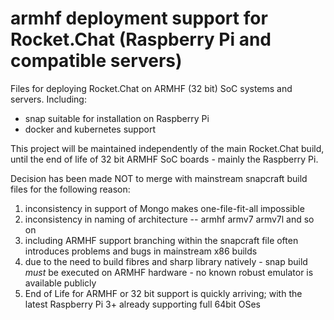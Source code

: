 # armhf deployment support for Rocket.Chat  (Raspberry Pi and compatible servers)

Files for deploying Rocket.Chat on ARMHF (32 bit) SoC systems and servers.   Including:

* snap suitable for installation on Raspberry Pi
* docker and kubernetes support 

This project will be maintained independently of the main Rocket.Chat build, until the end of life of 32 bit ARMHF SoC boards - mainly the Raspberry Pi.

Decision has been made NOT to merge with mainstream snapcraft build files for the following reason:

1) inconsistency in support of Mongo makes one-file-fit-all impossible
2) inconsistency in naming of architecture --  armhf  armv7  armv7l and so on
3) including ARMHF support branching within the snapcraft file often introduces problems and bugs in mainstream x86 builds
4) due to the need to build fibres and sharp library natively - snap build *must* be executed on ARMHF hardware - no known robust emulator is available publicly 
5) End of Life for ARMHF or 32 bit support is quickly arriving; with the latest Raspberry Pi 3+ already supporting full 64bit OSes

